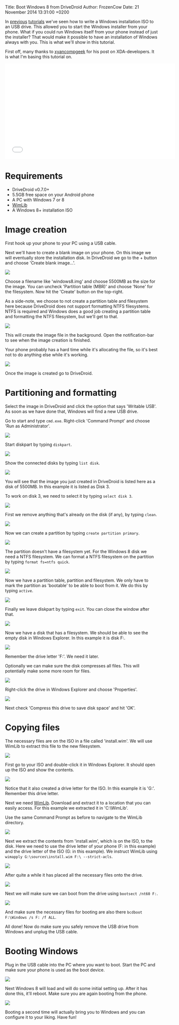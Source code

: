 Title: Boot Windows 8 from DriveDroid
Author: FrozenCow
Date: 21 November 2014 13:31:00 +0200

In [previous](/using-rufus-to-create-bootable-usb-images) [tutorials](windows-install-on-drivedroid) we've seen how to write a Windows installation ISO to an USB drive. This allowed you to start the Windows installer from your phone. What if you could run Windows itself from your phone instead of just the installer? That would make it possible to have an installation of Windows always with you. This is what we'll show in this tutorial.

First off, many thanks to [xyancompgeek](http://forum.xda-developers.com/showpost.php?p=56795760&postcount=883) for his post on XDA-developers. It is what I'm basing this tutorial on.

<iframe width="560" height="315" src="//www.youtube.com/embed/cuInQ55FcX4" frameborder="0" allowfullscreen></iframe>

# Requirements

* DriveDroid v0.7.0+
* 5.5GB free space on your Android phone
* A PC with Windows 7 or 8
* [WimLib](http://sourceforge.net/projects/wimlib/)
* A Windows 8+ installation ISO

# Image creation

First hook up your phone to your PC using a USB cable.

Next we'll have to create a blank image on your phone. On this image we will eventually store the installation disk. In DriveDroid we go to the + button and choose 'Create blank image...'.

<img src="boot-windows-from-drivedroid/drivedroid-01.png" class="box" />

Choose a filename like 'windows8.img' and choose 5500MB as the size for the image. You can uncheck 'Partition table (MBR)' and choose 'None' for the filesystem. Now hit the 'Create' button on the top-right.

As a side-note, we choose to not create a partition table and filesystem here because DriveDroid does not support formatting NTFS filesystems. NTFS is required and Windows does a good job creating a partition table and formatting the NTFS filesystem, but we'll get to that.

<img src="boot-windows-from-drivedroid/drivedroid-02.png" class="box" />

This will create the image file in the background. Open the notification-bar to see when the image creation is finished.

Your phone probably has a hard time while it's allocating the file, so it's best not to do anything else while it's working.

<img src="boot-windows-from-drivedroid/drivedroid-03.png" class="box" />

Once the image is created go to DriveDroid.

# Partitioning and formatting

Select the image in DriveDroid and click the option that says 'Writable USB'. As soon as we have done that, Windows will find a new USB drive.

Go to start and type `cmd.exe`. Right-click 'Command Prompt' and choose 'Run as Administrator'.

<img src="boot-windows-from-drivedroid/partition-01.png" class="box" />

Start diskpart by typing `diskpart`.

<img src="boot-windows-from-drivedroid/partition-02.png" class="box" />

Show the connected disks by typing `list disk`.

<img src="boot-windows-from-drivedroid/partition-03.png" class="box" />

You will see that the image you just created in DriveDroid is listed here as a disk of 5500MB. In this example it is listed as Disk 3.

To work on disk 3, we need to select it by typing `select disk 3`.

<img src="boot-windows-from-drivedroid/partition-04.png" class="box" />

First we remove anything that's already on the disk (if any), by typing `clean`.

<img src="boot-windows-from-drivedroid/partition-05.png" class="box" />

Now we can create a partition by typing `create partition primary`.

<img src="boot-windows-from-drivedroid/partition-06.png" class="box" />

The partition doesn't have a filesystem yet. For the Windows 8 disk we need a NTFS filesystem. We can format a NTFS filesystem on the partition by typing `format fs=ntfs quick`.

<img src="boot-windows-from-drivedroid/partition-07.png" class="box" />

Now we have a partition table, partition and filesystem. We only have to mark the partition as 'bootable' to be able to boot from it. We do this by typing `active`.

<img src="boot-windows-from-drivedroid/partition-08.png" class="box" />

Finally we leave diskpart by typing `exit`. You can close the window after that.

<img src="boot-windows-from-drivedroid/partition-09.png" class="box" />

Now we have a disk that has a filesystem. We should be able to see the empty disk in Windows Explorer. In this example it is disk F:.

<img src="boot-windows-from-drivedroid/partition-10.png" class="box" />

Remember the drive letter 'F:'. We need it later.

Optionally we can make sure the disk compresses all files. This will potentially make some more room for files.

<img src="boot-windows-from-drivedroid/compress-01.png" class="box" />

Right-click the drive in Windows Explorer and choose 'Properties'.

<img src="boot-windows-from-drivedroid/compress-02.png" class="box" />

Next check 'Compress this drive to save disk space' and hit 'OK'.

# Copying files

The necessary files are on the ISO in a file called 'install.wim'. We will use WimLib to extract this file to the new filesystem.

<img src="boot-windows-from-drivedroid/copy-01.png" class="box" />

First go to your ISO and double-click it in Windows Explorer. It should open up the ISO and show the contents.

<img src="boot-windows-from-drivedroid/copy-02.png" class="box" />

Notice that it also created a drive letter for the ISO. In this example it is 'G:'. Remember this drive letter.

Next we need [WimLib](http://sourceforge.net/projects/wimlib/). Download and extract it to a location that you can easily access. For this example we extracted it in 'C:\WimLib'.

Use the same Command Prompt as before to navigate to the WimLib directory.

<img src="boot-windows-from-drivedroid/copy-03.png" class="box" />

Next we extract the contents from 'install.wim', which is on the ISO, to the disk. Here we need to use the drive letter of your phone (F: in this example) and the drive letter of the ISO (G: in this example). We instruct WimLib using `wimapply G:\sources\install.wim F:\ --strict-acls`.

<img src="boot-windows-from-drivedroid/copy-04.png" class="box" />

After quite a while it has placed all the necessary files onto the drive.

<img src="boot-windows-from-drivedroid/copy-05.png" class="box" />

Next we will make sure we can boot from the drive using `bootsect /nt60 F:`.

<img src="boot-windows-from-drivedroid/copy-06.png" class="box" />

And make sure the necessary files for booting are also there `bcdboot F:\Windows /s F: /f ALL`.

All done! Now do make sure you safely remove the USB drive from Windows and unplug the USB cable.

# Booting Windows

Plug in the USB cable into the PC where you want to boot. Start the PC and make sure your phone is used as the boot device.

<img src="boot-windows-from-drivedroid/boot-01.jpg" class="box" />

Next Windows 8 will load and will do some initial setting up. After it has done this, it'll reboot. Make sure you are again booting from the phone.

<img src="boot-windows-from-drivedroid/boot-02.jpg" class="box" />

Booting a second time will actually bring you to Windows and you can configure it to your liking. Have fun!
